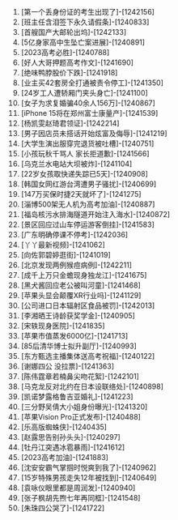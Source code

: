 
1. [第一个丢身份证的考生出现了]-[1242156]
1. [班主任含泪签下永久请假条]-[1240833]
1. [首艘国产大邮轮出坞]-[1242133]
1. [5亿身家高中生坠亡案进展]-[1240891]
1. [2023高考必胜]-[1240788]
1. [好人大哥押题高考作文]-[1241690]
1. [绝味鸭脖股价下跌]-[1241918]
1. [业主买42套房全打通被责令停工]-[1241350]
1. [24岁工人遭轿厢门夹头身亡]-[1241100]
1. [女子为求复婚骗40余人156万]-[1240867]
1. [iPhone 15将在郑州富士康量产]-[1241539]
1. [杨凯雯赵琦君领证]-[1242214]
1. [男子因店员未搭话开始炫富及侮辱]-[1241219]
1. [大学生演出服穿完退货被吐槽]-[1240751]
1. [小孩玩秋千骂人 家长拒道歉]-[1241566]
1. [乌克兰水电站大坝被炸]-[1241104]
1. [22岁女孩取快递失踪已5天]-[1240908]
1. [韩国女网红游台湾遭男子骚扰]-[1240699]
1. [147万买保时捷2天就坏了]-[1241275]
1. [淄博500架无人机为高考加油]-[1240887]
1. [福岛核污水排海隧道开始注入海水]-[1240872]
1. [景区回应过山车停运游客倒挂]-[1241583]
1. [广东明确停课不停考]-[1242036]
1. [丫丫最新视频]-[1241062]
1. [向佐郭碧婷逛街]-[1241019]
1. [北京发现两例猴痘病例]-[1242211]
1. [成千上万只金蟾现身独龙江]-[1241675]
1. [黑犬酱回应老公被叫河童]-[1241468]
1. [苹果头显会颠覆XR行业吗]-[1241129]
1. [公司进口日本辐射区食品被罚]-[1242013]
1. [李湘晒王诗龄获奖学金]-[1240905]
1. [宋轶现身医院]-[1241835]
1. [苹果市值蒸发6000亿]-[1241713]
1. [85后清华博士拟升副厅]-[1240993]
1. [东方甄选主播集体送高考祝福]-[1240122]
1. [谢娜四公 没拉票]-[1241363]
1. [陈伟霆章若楠鼻尖吻花絮]-[1242101]
1. [马克龙反对北约在日本设联络处]-[1240898]
1. [凯诺梦露格鲁吉亚婚礼]-[1241223]
1. [三分野吴倩大小姐身份曝光]-[1241320]
1. [苹果Vision Pro正式发布]-[1240488]
1. [乐高版蜘蛛侠]-[1240435]
1. [赵露思告别孙头头]-[1240297]
1. [牡丹江突遇冰雹暴雨]-[1241612]
1. [2023高考加油]-[1241883]
1. [沈安安霸气掌掴时悦爽到我了]-[1240962]
1. [15岁特殊男孩走失12年被找到]-[1240649]
1. [袁咏仪眼里都是周润发]-[1240940]
1. [张子枫胡先煦七年再同框]-[1241548]
1. [朱珠四公哭了]-[1241722]